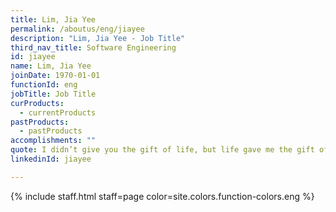 ```yaml
---
title: Lim, Jia Yee
permalink: /aboutus/eng/jiayee
description: "Lim, Jia Yee - Job Title"
third_nav_title: Software Engineering
id: jiayee
name: Lim, Jia Yee
joinDate: 1970-01-01
functionId: eng
jobTitle: Job Title
curProducts:
  - currentProducts
pastProducts:
  - pastProducts
accomplishments: ""
quote: I didn’t give you the gift of life, but life gave me the gift of you.
linkedinId: jiayee

---
```


{% include staff.html staff=page color=site.colors.function-colors.eng %}
